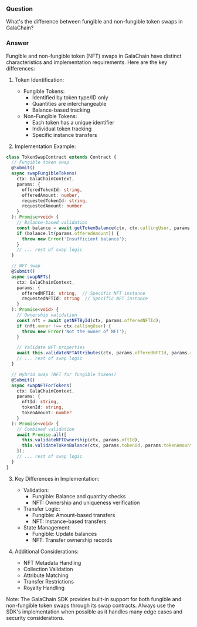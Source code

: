 ### Question


What's the difference between fungible and non-fungible token swaps in GalaChain?


### Answer


Fungible and non-fungible token (NFT) swaps in GalaChain have distinct characteristics and implementation requirements. Here are the key differences:

1. Token Identification:
   - Fungible Tokens:
     - Identified by token type/ID only
     - Quantities are interchangeable
     - Balance-based tracking
   - Non-Fungible Tokens:
     - Each token has a unique identifier
     - Individual token tracking
     - Specific instance transfers

2. Implementation Example:
```typescript
class TokenSwapContract extends Contract {
  // Fungible token swap
  @Submit()
  async swapFungibleTokens(
    ctx: GalaChainContext,
    params: {
      offeredTokenId: string,
      offeredAmount: number,
      requestedTokenId: string,
      requestedAmount: number
    }
  ): Promise<void> {
    // Balance-based validation
    const balance = await getTokenBalance(ctx, ctx.callingUser, params.offeredTokenId);
    if (balance.lt(params.offeredAmount)) {
      throw new Error('Insufficient balance');
    }
    // ... rest of swap logic
  }

  // NFT swap
  @Submit()
  async swapNFTs(
    ctx: GalaChainContext,
    params: {
      offeredNFTId: string,  // Specific NFT instance
      requestedNFTId: string  // Specific NFT instance
    }
  ): Promise<void> {
    // Ownership validation
    const nft = await getNFTById(ctx, params.offeredNFTId);
    if (nft.owner !== ctx.callingUser) {
      throw new Error('Not the owner of NFT');
    }

    // Validate NFT properties
    await this.validateNFTAttributes(ctx, params.offeredNFTId, params.requestedNFTId);
    // ... rest of swap logic
  }

  // Hybrid swap (NFT for fungible tokens)
  @Submit()
  async swapNFTForTokens(
    ctx: GalaChainContext,
    params: {
      nftId: string,
      tokenId: string,
      tokenAmount: number
    }
  ): Promise<void> {
    // Combined validation
    await Promise.all([
      this.validateNFTOwnership(ctx, params.nftId),
      this.validateTokenBalance(ctx, params.tokenId, params.tokenAmount)
    ]);
    // ... rest of swap logic
  }
}
```

3. Key Differences in Implementation:
   - Validation:
     - Fungible: Balance and quantity checks
     - NFT: Ownership and uniqueness verification
   - Transfer Logic:
     - Fungible: Amount-based transfers
     - NFT: Instance-based transfers
   - State Management:
     - Fungible: Update balances
     - NFT: Transfer ownership records

4. Additional Considerations:
   - NFT Metadata Handling
   - Collection Validation
   - Attribute Matching
   - Transfer Restrictions
   - Royalty Handling

Note: The GalaChain SDK provides built-in support for both fungible and non-fungible token swaps through its swap contracts. Always use the SDK's implementation when possible as it handles many edge cases and security considerations.